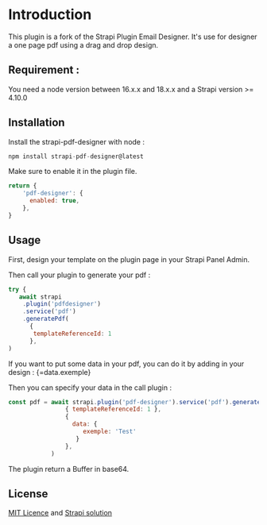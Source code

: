 # Introduction

This plugin is a fork of the Strapi Plugin Email Designer. It's use for designer a one page pdf using a drag and drop design.

## Requirement :
You need a node version between 16.x.x and 18.x.x and a Strapi version >= 4.10.0

## Installation

Install the strapi-pdf-designer with node :  
```javascript
npm install strapi-pdf-designer@latest
```

Make sure to enable it in the plugin file.

```javascript
return {
    'pdf-designer': {
      enabled: true,
    },
}
```

## Usage
First, design your template on the plugin page in your Strapi Panel Admin.

Then call your plugin to generate your pdf :

```javascript
try {
   await strapi
    .plugin('pdfdesigner')
    .service('pdf')
    .generatePdf(
      {
       templateReferenceId: 1
      },
)
```

If you want to put some data in your pdf, you can do it by adding in your design : {=data.exemple}

Then you can specify your data in the call plugin : 
```javascript
const pdf = await strapi.plugin('pdf-designer').service('pdf').generatePdf(
                { templateReferenceId: 1 },
                {
                  data: {
                     exemple: 'Test'
                   }
                },
            )

```

The plugin return a Buffer in base64.
## License

[MIT Licence](https://github.com/SomeDevelopper/strapi-pdf-designer/blob/main/LICENSE.md) and [Strapi solution](https://strapi.io)
